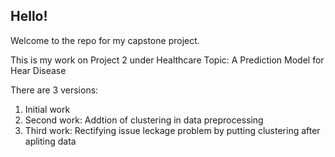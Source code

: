 ## Hello!

Welcome to the repo for my capstone project.

This is my work on Project 2 under Healthcare Topic: A Prediction Model for Hear Disease

There are 3 versions:
1) Initial work
2) Second work: Addtion of clustering in data preprocessing
3) Third work: Rectifying issue leckage problem by putting clustering after apliting data
